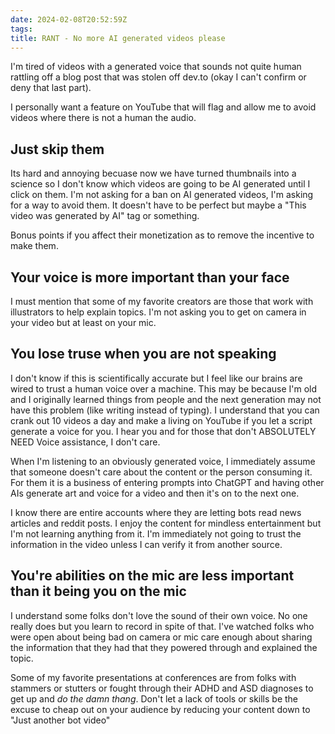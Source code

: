 ```yaml
---
date: 2024-02-08T20:52:59Z
tags: 
title: RANT - No more AI generated videos please
---
```


I'm tired of videos with a generated voice that sounds not quite human rattling off a blog post that was stolen off dev.to (okay I can't confirm or deny that last part).

I personally want a feature on YouTube that will flag and allow me to avoid videos where there is not a human the audio.

## Just skip them

Its hard and annoying becuase now we have turned thumbnails into a science so I don't know which videos are going to be AI generated until I click on them. I'm not asking for a ban on AI generated videos, I'm asking for a way to avoid them. It doesn't have to be perfect but maybe a "This video was generated by AI" tag or something.

Bonus points if you affect their monetization as to remove the incentive to make them.

## Your voice is more important than your face

I must mention that some of my favorite creators are those that work with illustrators to help explain topics. I'm not asking you to get on camera in your video but at least on your mic.

## You lose truse when you are not speaking

I don't know if this is scientifically accurate but I feel like our brains are wired to trust a human voice over a machine. This may be because I'm old and I originally learned things from people and the next generation may not have this problem (like writing instead of typing). I understand that you can crank out 10 videos a day and make a living on YouTube if you let a script generate a voice for you. I hear you and for those that don't ABSOLUTELY NEED Voice assistance, I don't care.

When I'm listening to an obviously generated voice, I immediately assume that someone doesn't care about the content or the person consuming it. For them it is a business of entering prompts into ChatGPT and having other AIs generate  art and voice for a video and then it's on to the next one.

I know there are entire accounts where they are letting bots read news articles and reddit posts. I enjoy the content for mindless entertainment but I'm not learning anything from it. I'm immediately not going to trust the information in the video unless I can verify it from another source.

## You're abilities on the mic are less important than it being you on the mic

I understand some folks don't love the sound of their own voice. No one really does but you learn to record in spite of that. I've watched folks who were open about being bad on camera or mic care enough about sharing the information that they had that they powered through and explained the topic.

Some of my favorite presentations at conferences are from folks with stammers or stutters or fought through their ADHD and ASD diagnoses to get up and _do the damn thang_. Don't let a lack of tools or skills be the excuse to cheap out on your audience by reducing your content down to "Just another bot video"

</rant>